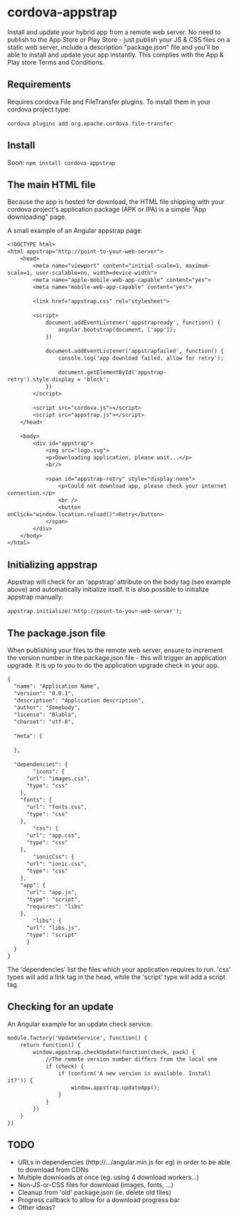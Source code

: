 # cordova-appstrap
Install and update your hybrid app from a remote web server. No need to publish to the App Store or Play Store - just publish your JS & CSS files on a static web server, include a description "package.json" file and you'll be able to install and update your app instantly. This complies with the App & Play store Terms and Conditions. 

## Requirements

Requires cordova File and FileTransfer plugins. To install them in your cordova project type:

```cordova plugins add org.apache.cordova.file-transfer```

## Install

Soon: ```npm install cordova-appstrap```

## The main HTML file

Because the app is hosted for download, the HTML file shipping with your cordova project's application package (APK or IPA) is a simple "App downloading" page. 

A small example of an Angular appstrap page:
```
<!DOCTYPE html>
<html appstrap="http://point-to-your-web-server">
	<head>
		<meta name="viewport" content="initial-scale=1, maximum-scale=1, user-scalable=no, width=device-width">
		<meta name="apple-mobile-web-app-capable" content="yes">
		<meta name="mobile-web-app-capable" content="yes">

		<link href="appstrap.css" rel="stylesheet">

		<script>
			document.addEventListener('appstrapready', function() {
				angular.bootstrap(document, ['app']);
			})

			document.addEventListener('appstrapfailed', function() {
				console.log('app download failed, allow for retry');
				
				document.getElementById('appstrap-retry').style.display = 'block';
			})
		</script>

		<script src="cordova.js"></script>
		<script src="appstrap.js"></script>
	</head>

	<body>
		<div id="appstrap">
			<img src="logo.svg">
			<p>Downloading application, please wait...</p>
			<br/>

			<span id="appstrap-retry" style="display:none">
				<p>Could not download app, please check your internet connection.</p>
				<br />
				<button onClick="window.location.reload()">Retry</button>
			</span>
		</div>
	</body>
</html>
```

## Initializing appstrap

Appstrap will check for an 'appstrap' attribute on the body tag (see example above) and automatically initialize itself. It is also possible to initialize appstrap manually:

``` appstrap.initialize('http://point-to-your-web-server'); ```

## The package.json file

When publishing your files to the remote web server, ensure to increment the version number in the package.json file - this will trigger an application upgrade. It is up to you to do the application upgrade check in your app.

```
{
  "name": "Application Name",
  "version": "0.0.1",
  "description": "Application description",
  "author": "Somebody",
  "license": "Blabla",
  "charset": "utf-8",

  "meta": {
   
  },

  "dependencies": {
		"icons": {
      "url": "images.css", 
      "type": "css"
    },
    "fonts": {
      "url": "fonts.css", 
      "type": "css"
    },
		"css": {
      "url": "app.css", 
      "type": "css"
    },
		"ionicCss": {
      "url": "ionic.css", 
      "type": "css"
    },
    "app": {
      "url": "app.js", 
      "type": "script", 
      "requires": "libs"
    },
		"libs": {
      "url": "libs.js", 
      "type": "script"
      }
  }
}
```
The 'dependencies' list the files which your application requires to run. 'css' types will add a link tag in the head, while the 'script' type will add a script tag.


## Checking for an update

An Angular example for an update check service:

```
module.factory('UpdateService', function() {
	return function() {
		window.appstrap.checkUpdate(function(check, pack) {
			//The remote version number differs from the local one
			if (check) {
				if (confirm('A new version is available. Install it?')) {
					window.appstrap.updateApp();
				}
			}
		})
	}
})
```

## TODO

- URLs in dependencies (http://.../angular.min.js for eg) in order to be able to download from CDNs
- Multiple downloads at once (eg. using 4 download workers...)
- Non-JS-or-CSS files for download (images, fonts, ...)
- Cleanup from 'old' package.json (ie. delete old files)
- Progress callback to allow for a download progress bar
- Other ideas?

